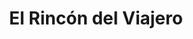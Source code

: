 ---
title: "El Rincón del Viajero"
url: /san-pedro-de-atacama/el-rincon-del-viajero/
shop: exterior
---